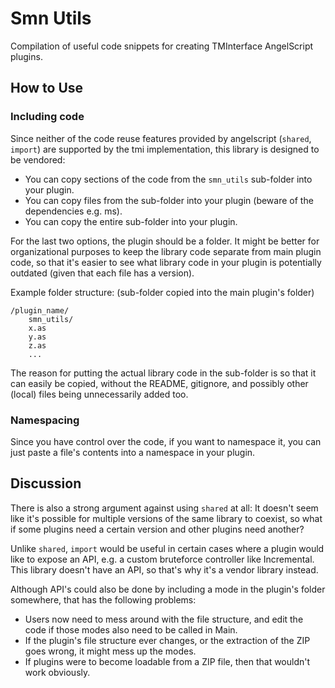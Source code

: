 # Smn Utils

Compilation of useful code snippets for creating TMInterface AngelScript plugins.

## How to Use

### Including code

Since neither of the code reuse features provided by angelscript (`shared`, `import`) are supported by the tmi implementation,
this library is designed to be vendored:
- You can copy sections of the code from the `smn_utils` sub-folder into your plugin.
- You can copy files from the sub-folder into your plugin (beware of the dependencies e.g. ms).
- You can copy the entire sub-folder into your plugin.

For the last two options, the plugin should be a folder.
It might be better for organizational purposes to keep the library code separate from main plugin code,
so that it's easier to see what library code in your plugin is potentially outdated (given that each file has a version).

Example folder structure: (sub-folder copied into the main plugin's folder)
```
/plugin_name/
    smn_utils/
    x.as
    y.as
    z.as
    ...
```

The reason for putting the actual library code in the sub-folder is so that it can easily be copied,
without the README, gitignore, and possibly other (local) files being unnecessarily added too.

### Namespacing

Since you have control over the code, if you want to namespace it,
you can just paste a file's contents into a namespace in your plugin.

## Discussion

There is also a strong argument against using `shared` at all:
It doesn't seem like it's possible for multiple versions of the same library to coexist,
so what if some plugins need a certain version and other plugins need another?

Unlike `shared`, `import` would be useful in certain cases where a plugin would like to expose an API,
e.g. a custom bruteforce controller like Incremental.
This library doesn't have an API, so that's why it's a vendor library instead.

Although API's could also be done by including a mode in the plugin's folder somewhere, that has the following problems:
- Users now need to mess around with the file structure, and edit the code if those modes also need to be called in Main.
- If the plugin's file structure ever changes, or the extraction of the ZIP goes wrong, it might mess up the modes.
- If plugins were to become loadable from a ZIP file, then that wouldn't work obviously.
